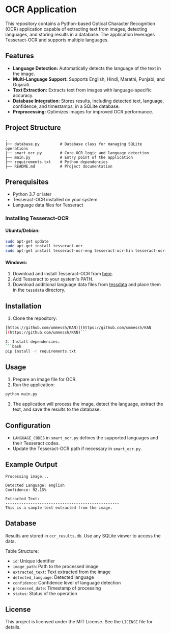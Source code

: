 # OCR Application

This repository contains a Python-based Optical Character Recognition (OCR) application capable of extracting text from images, detecting languages, and storing results in a database. The application leverages Tesseract-OCR and supports multiple languages.

## Features

- **Language Detection:** Automatically detects the language of the text in the image.
- **Multi-Language Support:** Supports English, Hindi, Marathi, Punjabi, and Gujarati.
- **Text Extraction:** Extracts text from images with language-specific accuracy.
- **Database Integration:** Stores results, including detected text, language, confidence, and timestamps, in a SQLite database.
- **Preprocessing:** Optimizes images for improved OCR performance.

## Project Structure

```
.
├── database.py         # Database class for managing SQLite operations
├── smart_ocr.py        # Core OCR logic and language detection
├── main.py             # Entry point of the application
├── requirements.txt    # Python dependencies
├── README.md           # Project documentation
```

## Prerequisites

- Python 3.7 or later
- Tesseract-OCR installed on your system
- Language data files for Tesseract

### Installing Tesseract-OCR

#### Ubuntu/Debian:
```bash
sudo apt-get update
sudo apt-get install tesseract-ocr
sudo apt-get install tesseract-ocr-eng tesseract-ocr-hin tesseract-ocr-mar tesseract-ocr-pan tesseract-ocr-guj
```

#### Windows:
1. Download and install Tesseract-OCR from [here](https://github.com/tesseract-ocr/tesseract).
2. Add Tesseract to your system's PATH.
3. Download additional language data files from [tessdata](https://github.com/tesseract-ocr/tessdata) and place them in the `tessdata` directory.

## Installation

1. Clone the repository:
```bash
[https://github.com/ummessh/KAN)](https://github.com/ummessh/KAN
](https://github.com/ummessh/KAN)```

2. Install dependencies:
```bash
pip install -r requirements.txt
```

## Usage

1. Prepare an image file for OCR.
2. Run the application:
```bash
python main.py
```

3. The application will process the image, detect the language, extract the text, and save the results to the database.

## Configuration

- `LANGUAGE_CODES` in `smart_ocr.py` defines the supported languages and their Tesseract codes.
- Update the Tesseract-OCR path if necessary in `smart_ocr.py`.

## Example Output

```
Processing image...

Detected Language: english
Confidence: 92.15%

Extracted Text:
--------------------------------------------------
This is a sample text extracted from the image.
```

## Database

Results are stored in `ocr_results.db`. Use any SQLite viewer to access the data.

Table Structure:
- `id`: Unique identifier
- `image_path`: Path to the processed image
- `extracted_text`: Text extracted from the image
- `detected_language`: Detected language
- `confidence`: Confidence level of language detection
- `processed_date`: Timestamp of processing
- `status`: Status of the operation

## License

This project is licensed under the MIT License. See the `LICENSE` file for details.
